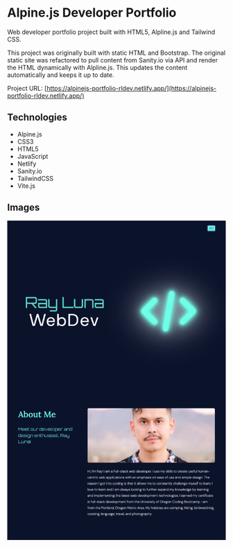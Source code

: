 # Alpine.js Developer Portfolio

Web developer portfolio project built with HTML5, Alpline.js and Tailwind CSS. 

This project was originally built with static HTML and Bootstrap. The original static site was refactored to pull content from Sanity.io via API and render the HTML dynamically with Alpline.js. This updates the content automatically and keeps it up to date.

Project URL: [https://alpinejs-portfolio-rldev.netlify.app/](https://alpinejs-portfolio-rldev.netlify.app/)

## Technologies

- Alpine.js
- CSS3
- HTML5
- JavaScript
- Netlify
- Sanity.io
- TailwindCSS
- Vite.js

## Images

![Screenshot Dark Mode](./src/assets/img/alpinejs-dark.png)